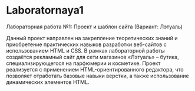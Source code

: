 # Laboratornaya1
Лабораторная работа №1: Проект и шаблон сайта (Вариант: Лэтуаль)

Данный проект направлен на закрепление теоретических знаний и приобретение практических навыков разработки веб-сайтов с использованием HTML и CSS. В рамках лабораторной работы создаётся рекламный сайт для сети магазинов «Лэтуаль» – бутика, специализирующегося на парфюмерии и косметике. Проект реализуется с применением HTML-ориентированного редактора, что позволяет отработать базовые навыки верстки, а также использование динамических элементов HTML.
